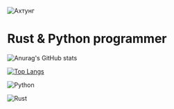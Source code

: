 ![Ахтунг](https://habrastorage.org/r/w1560/getpro/habr/upload_files/b32/392/174/b323921749d7ec32d9cabed151addc59.png)
# Rust & Python programmer
![Anurag's GitHub stats](https://github-readme-stats.vercel.app/api?username=linux-admin0001&show_icons=true&theme=radical)

[![Top Langs](https://github-readme-stats.vercel.app/api/top-langs/?username=linux-admin0001&layout=compact&theme=radical)](https://github.com/linux-admin0001/github-readme-stats)

![Python](https://img.shields.io/badge/-Python-%230075a8?logo=python&logoColor=white&style=flat-square)

![Rust](https://img.shields.io/badge/-Rust-%120000b8?logo=rust&logoColor=white&style=flat-square)

